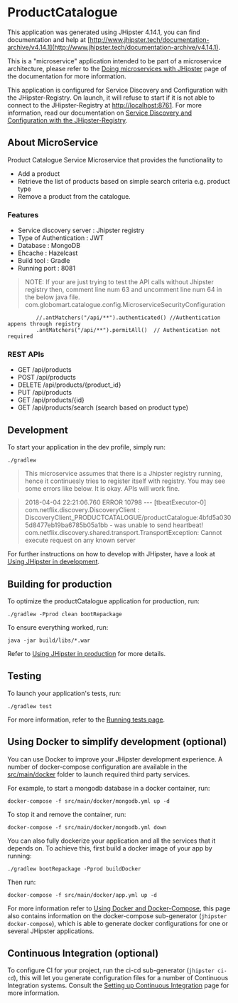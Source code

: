 # ProductCatalogue
This application was generated using JHipster 4.14.1, you can find documentation and help at [http://www.jhipster.tech/documentation-archive/v4.14.1](http://www.jhipster.tech/documentation-archive/v4.14.1).

This is a "microservice" application intended to be part of a microservice architecture, please refer to the [Doing microservices with JHipster][] page of the documentation for more information.

This application is configured for Service Discovery and Configuration with the JHipster-Registry. On launch, it will refuse to start if it is not able to connect to the JHipster-Registry at [http://localhost:8761](http://localhost:8761). For more information, read our documentation on [Service Discovery and Configuration with the JHipster-Registry][].



## About MicroService
Product Catalogue Service
Microservice that provides the functionality to
- Add a product
- Retrieve the list of products based on simple search criteria e.g. product type
- Remove a product from the catalogue.

### Features
- Service discovery server : Jhipster registry
- Type of Authentication : JWT
- Database : MongoDB
- Ehcache : Hazelcast
- Build tool : Gradle
- Running port : 8081

> NOTE: If your are just trying to test the API calls without Jhipster registry then, comment line num 63 and uncomment line num 64 in the below java file.
com.globomart.catalogue.config.MicroserviceSecurityConfiguration

             //.antMatchers("/api/**").authenticated() //Authentication appens through registry
             .antMatchers("/api/**").permitAll()  // Authentication not required

### REST APIs
* GET /api/products
* POST /api/products
* DELETE /api/products/{product_id}
* PUT /api/products
* GET /api/products/{id}
* GET /api/products/search (search based on product type)

## Development

To start your application in the dev profile, simply run:

    ./gradlew


> This microservice assumes that there is a Jhipster registry running, hence it continuesly tries to register itself with registry. You may see some errors like below. It is okay. APIs will work fine.

> 2018-04-04 22:21:06.760 ERROR 10798 --- [tbeatExecutor-0] com.netflix.discovery.DiscoveryClient    : DiscoveryClient_PRODUCTCATALOGUE/productCatalogue:4bfd5a0305d8477eb19ba6785b05a1bb - was unable to send heartbeat!
com.netflix.discovery.shared.transport.TransportException: Cannot execute request on any known server


For further instructions on how to develop with JHipster, have a look at [Using JHipster in development][].



## Building for production

To optimize the productCatalogue application for production, run:

    ./gradlew -Pprod clean bootRepackage

To ensure everything worked, run:

    java -jar build/libs/*.war


Refer to [Using JHipster in production][] for more details.

## Testing

To launch your application's tests, run:

    ./gradlew test

For more information, refer to the [Running tests page][].

## Using Docker to simplify development (optional)

You can use Docker to improve your JHipster development experience. A number of docker-compose configuration are available in the [src/main/docker](src/main/docker) folder to launch required third party services.

For example, to start a mongodb database in a docker container, run:

    docker-compose -f src/main/docker/mongodb.yml up -d

To stop it and remove the container, run:

    docker-compose -f src/main/docker/mongodb.yml down

You can also fully dockerize your application and all the services that it depends on.
To achieve this, first build a docker image of your app by running:

    ./gradlew bootRepackage -Pprod buildDocker

Then run:

    docker-compose -f src/main/docker/app.yml up -d

For more information refer to [Using Docker and Docker-Compose][], this page also contains information on the docker-compose sub-generator (`jhipster docker-compose`), which is able to generate docker configurations for one or several JHipster applications.

## Continuous Integration (optional)

To configure CI for your project, run the ci-cd sub-generator (`jhipster ci-cd`), this will let you generate configuration files for a number of Continuous Integration systems. Consult the [Setting up Continuous Integration][] page for more information.

[JHipster Homepage and latest documentation]: http://www.jhipster.tech
[JHipster 4.14.1 archive]: http://www.jhipster.tech/documentation-archive/v4.14.1
[Doing microservices with JHipster]: http://www.jhipster.tech/documentation-archive/v4.14.1/microservices-architecture/
[Using JHipster in development]: http://www.jhipster.tech/documentation-archive/v4.14.1/development/
[Service Discovery and Configuration with the JHipster-Registry]: http://www.jhipster.tech/documentation-archive/v4.14.1/microservices-architecture/#jhipster-registry
[Using Docker and Docker-Compose]: http://www.jhipster.tech/documentation-archive/v4.14.1/docker-compose
[Using JHipster in production]: http://www.jhipster.tech/documentation-archive/v4.14.1/production/
[Running tests page]: http://www.jhipster.tech/documentation-archive/v4.14.1/running-tests/
[Setting up Continuous Integration]: http://www.jhipster.tech/documentation-archive/v4.14.1/setting-up-ci/


